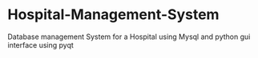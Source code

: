 # Hospital-Management-System
Database management System for a Hospital using Mysql and python gui interface using pyqt
